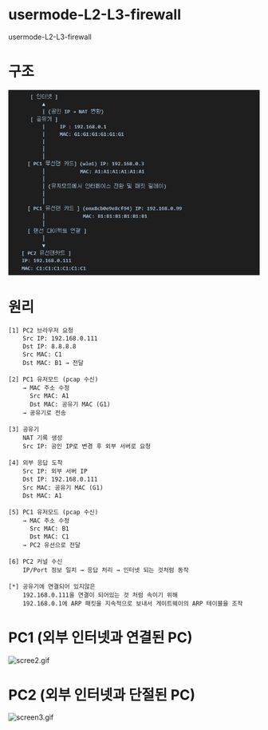 # usermode-L2-L3-firewall

usermode-L2-L3-firewall

# 구조

![screen.png](screen.png)

# 원리

```
[1] PC2 브라우저 요청
    Src IP: 192.168.0.111
    Dst IP: 8.8.8.8
    Src MAC: C1
    Dst MAC: B1 → 전달

[2] PC1 유저모드 (pcap 수신)
    → MAC 주소 수정
      Src MAC: A1
      Dst MAC: 공유기 MAC (G1)
    → 공유기로 전송

[3] 공유기
    NAT 기록 생성
    Src IP: 공인 IP로 변경 후 외부 서버로 요청

[4] 외부 응답 도착
    Src IP: 외부 서버 IP
    Dst IP: 192.168.0.111
    Src MAC: 공유기 MAC (G1)
    Dst MAC: A1

[5] PC1 유저모드 (pcap 수신)
    → MAC 주소 수정
      Src MAC: B1
      Dst MAC: C1
    → PC2 유선으로 전달

[6] PC2 커널 수신
    IP/Port 정보 일치 → 응답 처리 → 인터넷 되는 것처럼 동작

[*] 공유기에 연결되어 있지않은
    192.168.0.111을 연결이 되어있는 것 처럼 속이기 위해
    192.168.0.1에 ARP 패킷을 지속적으로 보내서 게이트웨이의 ARP 테이블을 조작

```

# PC1 (외부 인터넷과 연결된 PC)

![scree2.gif](screen2.gif)

# PC2 (외부 인터넷과 단절된 PC)

![screen3.gif](screen3.gif)
